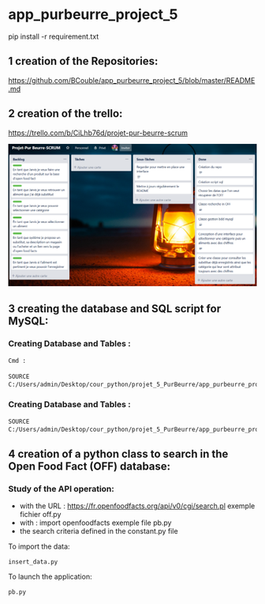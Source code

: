 # app_purbeurre_project_5

pip install -r requirement.txt

## 1 creation of the Repositories:

https://github.com/BCouble/app_purbeurre_project_5/blob/master/README.md

## 2 creation of the trello:

https://trello.com/b/CiLhb76d/projet-pur-beurre-scrum

![Trello off](https://github.com/BCouble/app_purbeurre_project_5/blob/master/image/trello_off_fin.PNG) 


## 3 creating the database and SQL script for MySQL:

### Creating Database and Tables :

	Cmd :
	
	SOURCE C:/Users/admin/Desktop/cour_python/projet_5_PurBeurre/app_purbeurre_project_5/sql/create_shema.sql;
	
### Creating Database and Tables :

	
	
	SOURCE C:/Users/admin/Desktop/cour_python/projet_5_PurBeurre/app_purbeurre_project_5/sql/create_user.sql;


## 4 creation of a python class to search in the Open Food Fact (OFF) database:

### Study of the API operation:

- with the URL : https://fr.openfoodfacts.org/api/v0/cgi/search.pl exemple fichier off.py
- with : import openfoodfacts exemple file pb.py
- the search criteria defined in the constant.py file


To import the data: 
    
    insert_data.py 
    
To launch the application:

    pb.py

